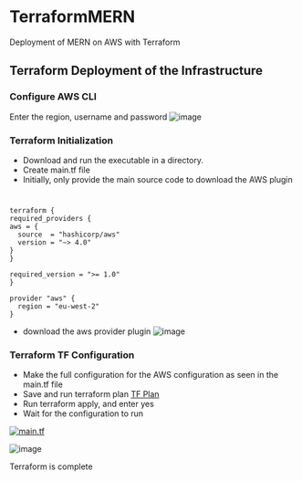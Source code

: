 # TerraformMERN
Deployment of MERN on AWS with Terraform 


## Terraform Deployment of the Infrastructure

### Configure AWS CLI
  Enter the region, username and password
    ![image](https://github.com/DJAG7/TerraformAnsibleMERN/assets/146625559/9616bbd6-7b75-445a-ad23-4c6b71446ca0)

### Terraform Initialization
  - Download and run the executable in a directory.
  - Create main.tf file
  - Initially, only provide the main source code to download the AWS plugin
  #
    terraform {
    required_providers {
    aws = {
      source  = "hashicorp/aws"
      version = "~> 4.0"
    }
    }

    required_version = ">= 1.0"
    }

    provider "aws" {
      region = "eu-west-2"  
    }
   
  - download the aws provider plugin
 ![image](https://github.com/DJAG7/TerraformAnsibleMERN/assets/146625559/2fcff566-7aec-4535-9afc-72ecec187135)

### Terraform TF Configuration
  - Make the full configuration for the AWS configuration as seen in the main.tf file
  - Save and run terraform plan [TF Plan](https://github.com/DJAG7/TerraformAnsibleMERN/blob/main/terraform%20plan%20log.txt)
  - Run terraform apply, and enter yes
  - Wait for the configuration to run
    
   
  [ ![main.tf](main.tf)](https://github.com/DJAG7/TerraformAnsibleMERN/blob/main/main.tf)

![image](https://github.com/DJAG7/TerraformAnsibleMERN/assets/146625559/4949b575-f3ea-4956-9fe7-b7c5a8e87ad5)

Terraform is complete
